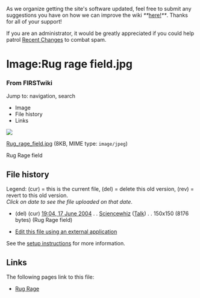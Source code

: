 As we organize getting the site's software updated, feel free to submit any
suggestions you have on how we can improve the wiki
_**_[here!](/index.php/User:Hallry/Suggestions "User:Hallry/Suggestions"
)_**_. Thanks for all of your support!

If you are an administrator, it would be greatly appreciated if you could help
patrol [Recent Changes](/index.php/Special:Recentchanges
"Special:Recentchanges" ) to combat spam.

# Image:Rug rage field.jpg

### From FIRSTwiki

Jump to: navigation, search

  * Image
  * File history
  * Links

![](/media/e/eb/Rug_rage_field.jpg)

[Rug_rage_field.jpg](/media/e/eb/Rug_rage_field.jpg "Rug rage field.jpg" )
(8KB, MIME type: `image/jpeg`)

Rug Rage field

## File history

Legend: (cur) = this is the current file, (del) = delete this old version,
(rev) = revert to this old version.  
_Click on date to see the file uploaded on that date_.

  * (del) (cur) [19:04, 17 June 2004](/media/e/eb/Rug_rage_field.jpg "/media/e/eb/Rug rage field.jpg" ) . . [Sciencewhiz](/index.php/User:Sciencewhiz "User:Sciencewhiz" ) ([Talk](/index.php?title=User_talk:Sciencewhiz&action=edit "User talk:Sciencewhiz" )) . . 150x150 (8176 bytes) (Rug Rage field)
  

  * [Edit this file using an external application](/index.php?title=Image:Rug_rage_field.jpg&action=edit&externaledit=true&mode=file "Image:Rug rage field.jpg" )

See the [setup
instructions](http://meta.wikimedia.org/wiki/Help:External_editors
"http://meta.wikimedia.org/wiki/Help:External_editors" ) for more information.

## Links

The following pages link to this file:

  * [Rug Rage](/index.php/Rug_Rage "Rug Rage" )

